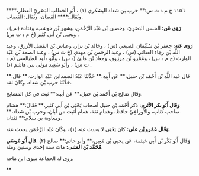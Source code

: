 ١١٥٦ خ م د ت س:** حرب بن شداد اليشكري (١) ، أَبُو الخطاب البَصْرِيّ العطار،**** ويُقال:**** القطان، ويُقال: القصاب.

**رَوَى عَن:** الحسن البَصْرِيّ، وحصين بْن عَبْدِ الرَّحْمَنِ، وشهر بْن حوشب، وقتادة (س) ، ويحيى بْن أَبي كثير (خ م د ت س) .

**رَوَى عَنه:** جعفر بْن سُلَيْمان الضبعي (س) ، وخالد بْن نزار، وعباس بْن الفضل الأزرق، وعبد اللَّه بْن رجاء الغداني (س) ، وعبد الرحمن بْن مهدي (خ ت س) ، وعبد الصمد بْن عَبْد الوارث (خ م د س) ، وعَمْرو بْن مرزوق، ومعاذ بْن هانئ (د س) ، وأَبُو داود الطيالسي (م د ت س) ، وأَبُو سَعِيد مولى بني هاشم (د) .

قال عَبد اللَّهِ بْن أَحْمَد بْن حنبل،** عَن أَبِيهِ:** حَدَّثَنَا عَبْدُ الصمدابن عَبْدِ الوارث،** قال:** حَدَّثَنَا حرب بْن شداد، وكَانَ ثقة.

وَقَال صَالِح بْن أَحْمَد بْن حنبل،** عَن أبيه:** ثبت في كل المشايخ.

**وَقَال أَبُو بكر الأثرم:** ذكر أَحْمَد بْن حنبل أصحاب يَحْيَى بْن أَبي كثير،** فَقَالَ:** هشام صاحب كتاب، والأَوزاعِيّ حافظ، وهمام ثقة، همام أثبت من أبان، وحرب بْن شداد،** ومعاوية بن سلام:** ثقتان.

**وَقَال عَمْرو بْن علي:** كان يَحْيَى لا يحدث عنه (١) ، وكَانَ عَبْد الرَّحْمَنِ يحدث عنه.

وَقَال أَبُو بَكْر بْن أَبي خيثمة، عَن يحيى بْن مَعِين،** وأبو حاتم:** صالح (٢) .**قال أَبُو مُوسَى مُحَمَّد بْن المثنى:** مات سنة إحدى وستين ومئة.

روى له الجماعة سوى ابن ماجه.

**